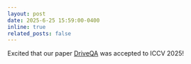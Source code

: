 ```yaml
---
layout: post
date: 2025-6-25 15:59:00-0400
inline: true
related_posts: false
---
```


Excited that our paper [DriveQA](https://driveqaiccv.github.io/) was accepted to ICCV 2025! 
